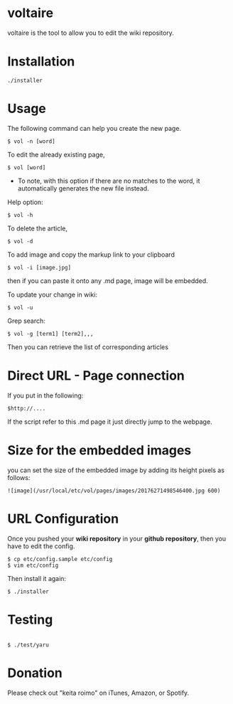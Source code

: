 # voltaire

voltaire is the tool to allow you to edit the wiki repository.

# Installation
```
./installer
```

# Usage
The following command can help you create the new page.

```
$ vol -n [word]
```

To edit the already existing page,

```
$ vol [word]
```

* To note, with this option if there are no matches to the word, it automatically generates the new file instead.

Help option:

```
$ vol -h
```

To delete the article,

```
$ vol -d
```

To add image and copy the markup link to your clipboard

```
$ vol -i [image.jpg]
```

then if you can paste it onto any .md page, image will be embedded.

To update your change in wiki:
```
$ vol -u
```

Grep search:

```
$ vol -g [term1] [term2],,,
```
Then you can retrieve the list of corresponding articles

# Direct URL - Page connection

If you put in the following:

```
$http://....
```

If the script refer to this .md page it just directly jump to the webpage.


# Size for the embedded images
you can set the size of the embedded image by adding its height pixels as follows:

```
![image](/usr/local/etc/vol/pages/images/20176271498546400.jpg 600)
```

# URL Configuration

Once you pushed your **wiki repository** in your **github repository**, then you have to edit the config.

```
$ cp etc/config.sample etc/config
$ vim etc/config
```

Then install it again:

```
$ ./installer
```

# Testing

```

$ ./test/yaru
```


# Donation

Please check out "keita roimo" on iTunes, Amazon, or Spotify.
